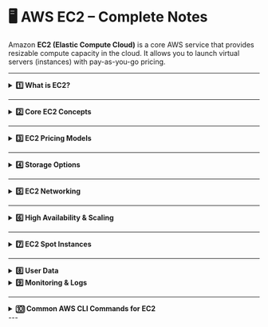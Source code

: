 # 🖥️ AWS EC2 – Complete Notes

Amazon **EC2 (Elastic Compute Cloud)** is a core AWS service that provides resizable compute capacity in the cloud. It allows you to launch virtual servers (instances) with pay-as-you-go pricing.

---

<details>
<summary><strong>1️⃣ What is EC2?</strong></summary>

- A **virtual server in the cloud** for running applications  
- Provides **resizable compute capacity**  
- **Pay-as-you-go** model — pay only for what you use  

</details>

---

<details>
<summary><strong>2️⃣ Core EC2 Concepts</strong></summary>

| Concept | Description |
|--------|--------------|
| **AMI (Amazon Machine Image)** | Blueprint for instance (OS + software + config) |
| **Instance Type** | Defines CPU, RAM, network, and storage power |
| **EBS (Elastic Block Store)** | Persistent block storage volumes |
| **Instance Store** | Temporary storage; data lost if stopped/terminated |
| **Key Pair** | Used for SSH authentication |
| **Security Group (SG)** | Virtual firewall controlling inbound & outbound traffic |
| **Elastic IP** | Static public IPv4 address |
| **User Data** | Script that runs on 1st boot for automation |
| **Placement Group** | Controls instance placement: Cluster, Spread, Partition |
| **ASG (Auto Scaling Group)** | Auto-scale instances based on demand |
| **Launch Template / Configuration** | Template for ASG launches |

</details>

---

<details>
<summary><strong>3️⃣ EC2 Pricing Models</strong></summary>

| Pricing Model | Best For | Savings |
|--------------|-----------|----------|
| **On-Demand** | Short-term, unpredictable workloads | ❌ Cheapest |
| **Reserved Instances (1–3 yrs)** | Predictable long-term usage | ✅ Up to **75%** cheaper |
| **Spot Instances** | Fault-tolerant, flexible jobs | ✅ Up to **90%** cheaper |
| **Dedicated Host** | Compliance, licensing needs | 💲 Expensive |
| **Savings Plans** | Consistent usage across compute services | ✅ Smart & Flexible |

</details>

---

<details>
<summary><strong>4️⃣ Storage Options</strong></summary>

| Storage | Type | Persistent? | Use Case |
|--------|--------|-------------|-----------|
| **EBS** | Block | ✅ Yes | OS, databases |
| **Instance Store** | Block | ❌ No | High-speed temporary storage |
| **EFS** | File (POSIX) | ✅ Yes | Multi-instance shared storage |
| **FSx** | File | ✅ Yes | Windows or HPC workloads |

</details>

---

<details>
<summary><strong>5️⃣ EC2 Networking</strong></summary>

- **Public IP** — auto-assigned, changes when stopped/started  
- **Elastic IP** — static public IPv4 that doesn’t change  
- **ENI (Elastic Network Interface)** — virtual network card  
- **Security Group vs NACL**  
  - SG = Instance-level firewall (Stateful)  
  - NACL = Subnet-level firewall (Stateless)  

</details>

---

<details>
<summary><strong>6️⃣ High Availability & Scaling</strong></summary>

- **ASG (Auto Scaling Group)** → Automatically adjusts instance count  
- **Launch Templates** → Recommended for launching instances  
- **ELB (Elastic Load Balancer)** → Distributes traffic across instances  
- **Multi-AZ Deployment** → High availability & fault tolerance  
- **Health Checks** → Auto-replace unhealthy instances  

</details>

---

<details>
<summary><strong>7️⃣ EC2 Spot Instances</strong></summary>

- Lowest-cost EC2 option (**up to 90% cheaper**)  
- Can be terminated anytime by AWS  
- Best for:  
  ✅ Batch jobs  
  ✅ Big Data & Analytics  
  ✅ CI/CD runners  
  ✅ Fault-tolerant workloads  
- Use **Spot Fleet** or **ASG with mixed instances** for reliability  

</details>

---

<details>
<summary><strong>8️⃣ User Data</strong></summary>

- Script that runs only **on first boot**  
- Ideal for installation, configuration & automation  
- Runs as **root user**  

**Example:**

```bash
#!/bin/bash
yum update -y
yum install httpd -y
systemctl start httpd
systemctl enable httpd
```

---

</details>
<details> <summary><strong>9️⃣ Monitoring & Logs</strong></summary>
Tool	Purpose
CloudWatch	Performance metrics (CPU, RAM, Disk, Network)
CloudTrail	API activity logs
EC2 Status Checks	System & Instance-level health
</details>

---

<details> 
<summary><strong>🔟 Common AWS CLI Commands for EC2</strong></summary>
# List Instances
aws ec2 describe-instances

# Launch an Instance
aws ec2 run-instances --image-id ami-xxx --instance-type t2.micro --key-name my-key --security-group-ids sg-xxx --subnet-id subnet-xxx

# Stop Instance
aws ec2 stop-instances --instance-ids i-xxxx

# Terminate Instance
aws ec2 terminate-instances --instance-ids i-xxxx

# Create AMI from Instance
aws ec2 create-image --instance-id i-xxxx --name "my-ami"
</details>
---

